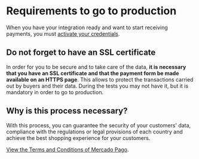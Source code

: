 # Requirements to go to production

When you have your integration ready and want to start receiving payments, you must [activate your credentials]([FAKER][CREDENTIALS][URL]).

## Do not forget to have an SSL certificate

In order for you to be secure and to take care of the data, **it is necessary that you have an SSL certificate and that the payment form be made available on an HTTPS page**. This allows to protect the transactions carried out by buyers and their data.
During the tests you may not have it, but it is mandatory in order to go to production.

## Why is this process necessary?

With this process, you can guarantee the security of your customers' data, compliance with the regulations or legal provisions of each country and achieve the best shopping experience for your customers.

[View the Terms and Conditions of Mercado Pago](https://www.mercadopago[FAKER][URL][DOMAIN]/developers/en/guides/resources/legal/terms-and-conditions).
